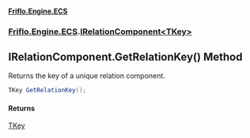 #### [Friflo.Engine.ECS](index.md 'index')
### [Friflo.Engine.ECS](Friflo.Engine.ECS.md 'Friflo.Engine.ECS').[IRelationComponent&lt;TKey&gt;](IRelationComponent_TKey_.md 'Friflo.Engine.ECS.IRelationComponent<TKey>')

## IRelationComponent<TKey>.GetRelationKey() Method

Returns the key of a unique relation component.

```csharp
TKey GetRelationKey();
```

#### Returns
[TKey](IRelationComponent_TKey_.md#Friflo.Engine.ECS.IRelationComponent_TKey_.TKey 'Friflo.Engine.ECS.IRelationComponent<TKey>.TKey')